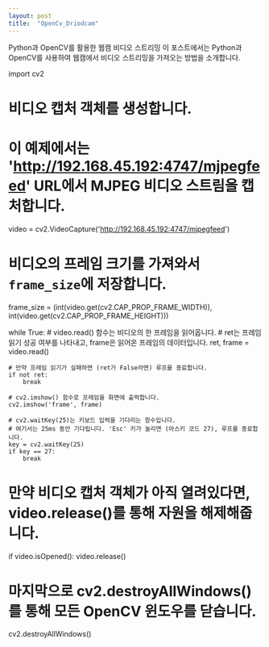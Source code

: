 ```yaml
---
layout: post
title:  "OpenCv_Driodcam"
---
```



Python과 OpenCV를 활용한 웹캠 비디오 스트리밍
이 포스트에서는 Python과 OpenCV를 사용하여 웹캠에서 비디오 스트리밍을 가져오는 방법을 소개합니다.


import cv2

# 비디오 캡처 객체를 생성합니다. 
# 이 예제에서는 'http://192.168.45.192:4747/mjpegfeed' URL에서 MJPEG 비디오 스트림을 캡처합니다.
video = cv2.VideoCapture('http://192.168.45.192:4747/mjpegfeed')

# 비디오의 프레임 크기를 가져와서 `frame_size`에 저장합니다.
frame_size = (int(video.get(cv2.CAP_PROP_FRAME_WIDTH)), int(video.get(cv2.CAP_PROP_FRAME_HEIGHT)))

while True:
    # video.read() 함수는 비디오의 한 프레임을 읽어옵니다. 
    # ret는 프레임 읽기 성공 여부를 나타내고, frame은 읽어온 프레임의 데이터입니다.
    ret, frame = video.read()

    # 만약 프레임 읽기가 실패하면 (ret가 False라면) 루프를 종료합니다.
    if not ret:
        break

    # cv2.imshow() 함수로 프레임을 화면에 출력합니다.
    cv2.imshow('frame', frame)

    # cv2.waitKey(25)는 키보드 입력을 기다리는 함수입니다. 
    # 여기서는 25ms 동안 기다립니다. 'Esc' 키가 눌리면 (아스키 코드 27), 루프를 종료합니다.
    key = cv2.waitKey(25)
    if key == 27:
        break

# 만약 비디오 캡처 객체가 아직 열려있다면, video.release()를 통해 자원을 해제해줍니다.
if video.isOpened():
    video.release()

# 마지막으로 cv2.destroyAllWindows()를 통해 모든 OpenCV 윈도우를 닫습니다.
cv2.destroyAllWindows()
